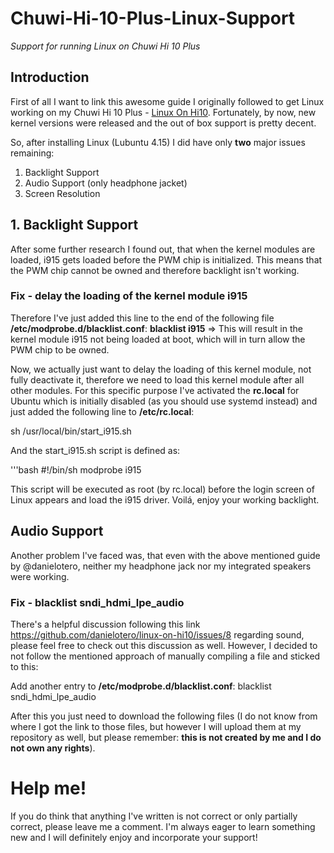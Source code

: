 # Chuwi-Hi-10-Plus-Linux-Support
*Support for running Linux on Chuwi Hi 10 Plus*

## Introduction
First of all I want to link this awesome guide I originally followed to get Linux working on my Chuwi Hi 10 Plus - [Linux On Hi10](https://github.com/danielotero/linux-on-hi10).
Fortunately, by now, new kernel versions were released and the out of box support is pretty decent.

So, after installing Linux (Lubuntu 4.15) I did have only **two** major issues remaining:

1. Backlight Support
1. Audio Support (only headphone jacket)
1. Screen Resolution

## 1. Backlight Support
After some further research I found out, that when the kernel modules are loaded, i915 gets loaded before the PWM chip is initialized. This means that the PWM chip cannot be owned and therefore backlight isn't working.

### Fix - delay the loading of the kernel module i915
Therefore I've just added this line to the end of the following file **/etc/modprobe.d/blacklist.conf**:
**blacklist i915**
=> This will result in the kernel module i915 not being loaded at boot, which will in turn allow the PWM chip to be owned.

Now, we actually just want to delay the loading of this kernel module, not fully deactivate it, therefore we need to load this kernel module after all other modules.
For this specific purpose I've activated the **rc.local** for Ubuntu which is initially disabled (as you should use systemd instead) and just added the following line to **/etc/rc.local**:

sh /usr/local/bin/start_i915.sh

And the start_i915.sh script is defined as:

'''bash
#!/bin/sh
modprobe i915

This script will be executed as root (by rc.local) before the login screen of Linux appears and load the i915 driver. Voilá, enjoy your working backlight.

## Audio Support
Another problem I've faced was, that even with the above mentioned guide by @danielotero, neither my headphone jack nor my integrated speakers were working.

### Fix - blacklist sndi_hdmi_lpe_audio
There's a helpful discussion following this link https://github.com/danielotero/linux-on-hi10/issues/8 regarding sound, please feel free to check out this discussion as well. However, I decided to not follow the mentioned approach of manually compiling a  file and sticked to this:

Add another entry to **/etc/modprobe.d/blacklist.conf**:
blacklist sndi_hdmi_lpe_audio

After this you just need to download the following files (I do not know from where I got the link to those files, but however I will upload them at my repository as well, but please remember: **this is not created by me and I do not own any rights**).

# Help me!
If you do think that anything I've written is not correct or only partially correct, please leave me a comment. I'm always eager to learn something new and I will definitely enjoy and incorporate your support!
